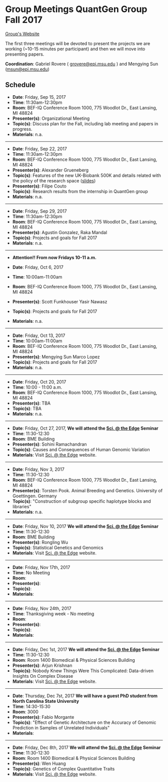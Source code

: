 # Group Meetings QuantGen Group Fall 2017

[Group's Website](http://quantgen.github.io/)

The first three meetings will be devoted to present the projects we are working (~10-15 minutes per participant) and then we will move into presenting
papers.


**Coordination**: Gabriel Rovere ( grovere@epi.msu.edu )  and Mengying Sun (msun@epi.msu.edu) 


## Schedule

 * **Date**: Friday, Sep 15, 2017
 * **Time**: 11:30am-12:30pm
 * **Room**: BEF-IQ Conference Room 1000, 775 Woodlot Dr., East Lansing, MI  48824
 * **Presenter(s)**: Organizational Meeting
 * **Topic(s)**: Discuss plan for the Fall, including lab meeting and papers in progress.
 * **Materials**: n.a.

---

 
 * **Date**: Friday, Sep 22, 2017
 * **Time**: 11:30am-12:30pm
 * **Room**: BEF-IQ Conference Room 1000, 775 Woodlot Dr., East Lansing, MI  48824
 * **Presenter(s)**: Alexander Grueneberg
 * **Topic(s)**: Features of the new UK-Biobank 500K and details related with the policy of the research space ([slides](https://slides.agrueneberg.info/2017-09-22-hpcc-ukb.html))
 * **Presenter(s)**: Filipe Couto
 * **Topic(s)**: Research results from the internship in QuantGen group 
 * **Materials**: n.a.

---
* **Date**: Friday, Sep 29, 2017
 * **Time**: 11:30am-12:30pm
 * **Room**: BEF-IQ Conference Room 1000, 775 Woodlot Dr., East Lansing, MI  48824
 * **Presenter(s)**: Agustin Gonzalez,
                     Raka Mandal
  * **Topic(s)**: Projects and goals for Fall 2017 
 * **Materials**: n.a.
 ---

* **Attention!! From now Fridays 10-11 a.m.** 
 
* **Date**: Friday, Oct 6, 2017
 * **Time**: 10:00am-11:00am
 * **Room**: BEF-IQ Conference Room 1000, 775 Woodlot Dr., East Lansing, MI  48824
 * **Presenter(s)**:   Scott Funkhouser
                       Yasir Nawasz
 * **Topic(s)**: Projects and goals for Fall 2017 
 * **Materials**: n.a.
 ---
 
* **Date**: Friday, Oct 13, 2017
 * **Time**: 10:00am-11:00am
 * **Room**: BEF-IQ Conference Room 1000, 775 Woodlot Dr., East Lansing, MI  48824
 * **Presenter(s)**:   Mengying Sun
                       Marco Lopez
 * **Topic(s)**: Projects and goals for Fall 2017 
 * **Materials**: n.a.

 ---

* **Date**: Friday, Oct 20, 2017
 * **Time**: 10:00 - 11:00 a.m.
 * **Room**: BEF-IQ Conference Room 1000, 775 Woodlot Dr., East Lansing, MI  48824
 * **Presenter(s)**:   TBA
 * **Topic(s)**: TBA
 * **Materials**: n.a.
 
 ---

* **Date**: Friday, Oct 27, 2017, **We will attend the [Sci. @ the Edge](https://web.pa.msu.edu/seminars/edge/) Seminar**
 * **Time**: 11:30-12:30
 * **Room**: BME Building
 * **Presenter(s)**:  Sohini Ramachandran 
 * **Topic(s)**: Causes and Consequences of Human Genomic Variation
 * **Materials**: Visit [Sci. @ the Edge](https://web.pa.msu.edu/seminars/edge/) website.

---

* **Date**: Friday, Nov 3, 2017
 * **Time**: 11:30-12:30
 * **Room**: BEF-IQ Conference Room 1000, 775 Woodlot Dr., East Lansing, MI  48824
 * **Presenter(s)**: Torsten Pook. Animal Breeding and Genetics. University of Goettingen. Germany
 * **Topic(s)**: "Construction of subgroup specific haplotype blocks and libraries"
 * **Materials**: n.a.

---

* **Date**: Friday, Nov 10, 2017  **We will attend the [Sci. @ the Edge](https://web.pa.msu.edu/seminars/edge/) Seminar**
 * **Time**: 11:30-12:30
 * **Room**: BME Building
 * **Presenter(s)**:  Rongling Wu
 * **Topic(s)**: Statistical Genetics and Genomics 
 * **Materials**: Visit [Sci. @ the Edge](https://web.pa.msu.edu/seminars/edge/) website.
 
 ---

* **Date**: Friday, Nov 17th, 2017
 * **Time**:  No Meeting
 * **Room**: 
 * **Presenter(s)**:   
 * **Topic(s)**: 
 * **Materials**: 

---

* **Date**: Friday, Nov 24th, 2017
 * **Time**:  Thanksgiving week - No meeting
 * **Room**: 
 * **Presenter(s)**:   
 * **Topic(s)**: 
 * **Materials**:
 
 ---

* **Date**: Friday, Dec 1st, 2017 **We will attend the [Sci. @ the Edge](https://web.pa.msu.edu/seminars/edge/) Seminar**
 * **Time**:  11:30-12:30
 * **Room**: Room 1400 Biomedical & Physical Sciences Building 
 * **Presenter(s)**:   Arjun Krishnan
 * **Topic(s)**: Nobody Knew Things Were This Complicated: Data-driven Insights On Complex Disease
 * **Materials**: Visit [Sci. @ the Edge](https://web.pa.msu.edu/seminars/edge/) website.
 
  ---

* **Date**: Thursday, Dec 7st, 2017 **We will have a guest PhD student from North Carolina State University**
 * **Time**:  14:30-15:30
 * **Room**: 3000
 * **Presenter(s)**:   Fabio Morgante
 * **Topic(s)**: "Effect of Genetic Architecture on the Accuracy of Genomic Prediction in Samples of Unrelated Individuals"
 * **Materials**: 


 ---

* **Date**: Friday, Dec 8th, 2017 **We will attend the [Sci. @ the Edge](https://web.pa.msu.edu/seminars/edge/) Seminar**
 * **Time**:  11:30-12:30
 * **Room**: Room 1400 Biomedical & Physical Sciences Building 
 * **Presenter(s)**:   Wen Huang 
 * **Topic(s)**: Genetics of Complex Quantitative Traits
 * **Materials**: Visit [Sci. @ the Edge](https://web.pa.msu.edu/seminars/edge/) website.
